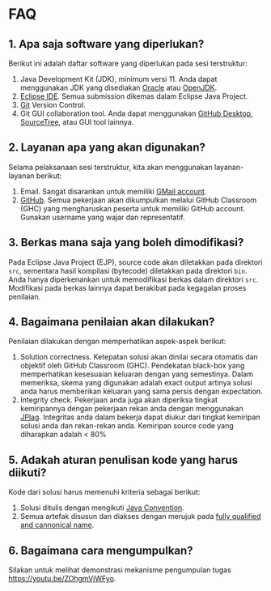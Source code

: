 # FAQ
## 1. Apa saja software yang diperlukan?
Berikut ini adalah daftar software yang diperlukan pada sesi terstruktur:
1. Java Development Kit (JDK), minimum versi 11. Anda dapat menggunakan JDK yang disediakan [Oracle](https://www.oracle.com/java/technologies/javase-jdk11-downloads.html) atau [OpenJDK](https://jdk.java.net/).
2. [Eclipse IDE](https://www.eclipse.org/downloads/packages/release/oxygen/3a/eclipse-ide-java-developers). Semua submission dikemas dalam Eclipse Java Project.
3. [Git](https://git-scm.com/) Version Control.
4. Git GUI collaboration tool. Anda dapat menggunakan [GitHub Desktop](https://desktop.github.com/), [SourceTree](https://www.sourcetreeapp.com/), atau GUI tool lainnya.

## 2. Layanan apa yang akan digunakan?
Selama pelaksanaan sesi terstruktur, kita akan menggunakan layanan-layanan berikut:
1. Email. Sangat disarankan untuk memiliki [GMail account](https://gmail.com/).
2. [GitHub](https://github.com/). Semua pekerjaan akan dikumpulkan melalui GitHub Classroom (GHC) yang mengharuskan peserta untuk memiliki GitHub account. Gunakan username yang wajar dan representatif.

## 3. Berkas mana saja yang boleh dimodifikasi?
Pada Eclipse Java Project (EJP), source code akan diletakkan pada direktori ```src```, sementara hasil kompilasi (bytecode) diletakkan pada direktori ```bin```. Anda hanya diperkenankan untuk memodifikasi berkas dalam direktori ```src```. Modifikasi pada berkas lainnya dapat berakibat pada kegagalan proses penilaian.

## 4. Bagaimana penilaian akan dilakukan?
Penilaian dilakukan dengan memperhatikan aspek-aspek berikut:
1. Solution correctness. Ketepatan solusi akan dinilai secara otomatis dan objektif oleh GitHub Classroom (GHC). Pendekatan black-box yang memperhatikan kesesuaian keluaran dengan yang semestinya. Dalam memeriksa, skema yang digunakan adalah exact output artinya solusi anda harus memberikan keluaran yang sama persis dengan expectation.
2. Integrity check. Pekerjaan anda juga akan diperiksa tingkat kemiripannya dengan pekerjaan rekan anda dengan menggunakan [JPlag](http://jplag.ipd.kit.edu/). Integritas anda dalam bekerja dapat diukur dari tingkat kemiripan solusi anda dan rekan-rekan anda. Kemiripan source code yang diharapkan adalah < 80%

## 5. Adakah aturan penulisan kode yang harus diikuti?
Kode dari solusi harus memenuhi kriteria sebagai berikut:
1. Solusi ditulis dengan mengikuti [Java Convention](https://www.oracle.com/java/technologies/javase/codeconventions-contents.html).
2. Semua artefak disusun dan diakses dengan merujuk pada [fully qualified and cannonical name](https://docs.oracle.com/javase/specs/jls/se10/html/jls-6.html).

## 6. Bagaimana cara mengumpulkan?
Silakan untuk melihat demonstrasi mekanisme pengumpulan tugas https://youtu.be/ZOhgmVjWFyo.
